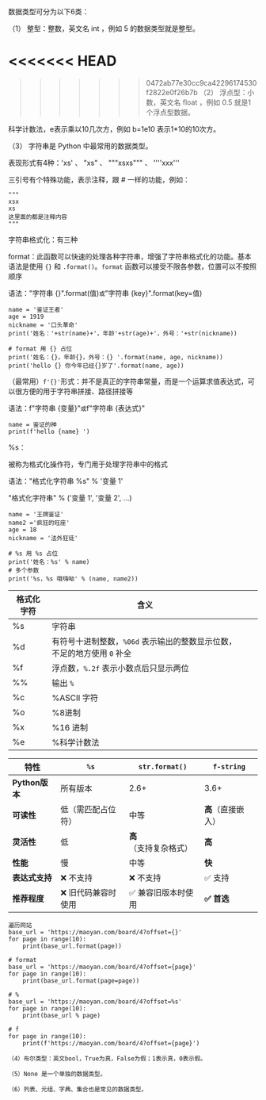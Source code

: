 数据类型可分为以下6类：

（1） 整型：整数，英文名 int ，例如 5 的数据类型就是整型。


<<<<<<< HEAD
=======

>>>>>>> 0472ab77e30cc9ca42296174530f2822e0f26b7b
（2） 浮点型：小数，英文名 float ，例如 0.5 就是1个浮点型数据。

科学计数法，e表示乘以10几次方，例如 b=1e10 表示1*10的10次方。



（3） 字符串是 Python 中最常用的数据类型。

表现形式有4种：'xs' 、 "xs" 、 """xsxs""" 、 ''''xxx'''  

三引号有个特殊功能，表示注释，跟 # 一样的功能，例如：

```
"""
xsx
xs
这里面的都是注释内容
"""
```

字符串格式化：有三种

format：此函数可以快速的处理各种字符串，增强了字符串格式化的功能。基本语法是使用 `{}` 和 `.format()`。`format` 函数可以接受不限各参数，位置可以不按照顺序

语法："字符串 {}".format(值)` 或 `"字符串 {key}".format(key=值)

```
name = '鉴证王者'
age = 1919
nickname = '口头革命'
print('姓名：'+str(name)+'，年龄'+str(age)+'，外号：'+str(nickname))

# format 用 {} 占位
print('姓名：{}，年龄{}，外号：{} '.format(name, age, nickname))
print('hello {} 你今年已经{}岁了'.format(name, age))
```

（最常用）`f'{}'`形式：并不是真正的字符串常量，而是一个运算求值表达式，可以很方便的用于字符串拼接、路径拼接等

语法：f"字符串 {变量}"` 或 `f"字符串 {表达式}"

```
name = 鉴证的神
print(f'hello {name} ')

```

%s：

被称为格式化操作符，专门用于处理字符串中的格式

语法："格式化字符串 %s" % '变量 1'

"格式化字符串" % ('变量 1', '变量 2', ...)

```
name = '王牌鉴证'
name2 ='疯狂的旺座'
age = 18
nickname = '法外狂徒'

# %s 用 %s 占位
print('姓名：%s' % name)
# 多个参数
print('%s，%s 哦嗨呦' % (name, name2))
```

| 格式化字符 | 含义                                                         |      |      |
| ---------- | ------------------------------------------------------------ | ---- | ---- |
| %s         | 字符串                                                       |      |      |
| %d         | 有符号十进制整数，`%06d` 表示输出的整数显示位数，不足的地方使用 `0` 补全 |      |      |
| %f         | 浮点数，`%.2f` 表示小数点后只显示两位                        |      |      |
| %%         | 输出 `%`                                                     |      |      |
| %c         | %ASCII 字符                                                  |      |      |
| %o         | %8进制                                                       |      |      |
| %x         | %16 进制                                                     |      |      |
| %e         | %科学计数法                                                  |      |      |



| **特性**       | `%s`               | `str.format()`         | `f-string`         |
| -------------- | ------------------ | ---------------------- | ------------------ |
| **Python版本** | 所有版本           | 2.6+                   | 3.6+               |
| **可读性**     | 低（需匹配占位符） | 中等                   | **高**（直接嵌入） |
| **灵活性**     | 低                 | **高**（支持复杂格式） | **高**             |
| **性能**       | 慢                 | 中等                   | **快**             |
| **表达式支持** | ❌ 不支持           | ❌ 不支持               | ✅ 支持             |
| **推荐程度**   | ❌ 旧代码兼容时使用 | ✅ 兼容旧版本时使用     | **✅ 首选**         |

```
遍历网站
base_url = 'https://maoyan.com/board/4?offset={}'
for page in range(10):
    print(base_url.format(page))

# format
base_url = 'https://maoyan.com/board/4?offset={page}'
for page in range(10):
    print(base_url.format(page=page))

# %
base_url = 'https://maoyan.com/board/4?offset=%s'
for page in range(10):
    print(base_url % page)

# f
for page in range(10):
    print(f'https://maoyan.com/board/4?offset={page}')
```



```
（4）布尔类型：英文bool，True为真，False为假；1表示真，0表示假。
```

```
（5）None 是一个单独的数据类型。
```

```
（6）列表、元组、字典、集合也是常见的数据类型。
```

